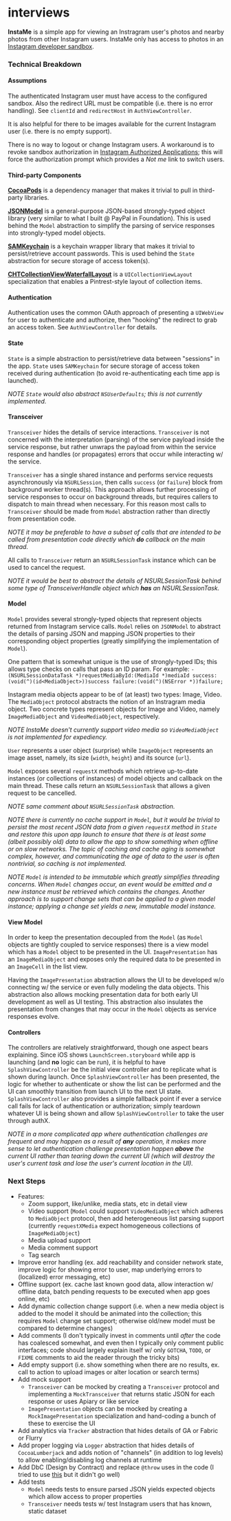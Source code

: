 # interviews

**InstaMe** is a simple app for viewing an Instragram user's photos and nearby photos from other Instagram users. InstaMe only has access to photos in an [Instagram developer sandbox](https://www.instagram.com/developer).

### Technical Breakdown

#### Assumptions
The authenticated Instagram user must have access to the configured sandbox. Also the redirect URL must be compatible (i.e. there is no error handling). See `clientId` and `redirectHost` in `AuthViewController`.

It is also helpful for there to be images available for the current Instagram user (i.e. there is no empty support).

There is no way to logout or change Instagram users. A workaround is to revoke sandbox authorization in [Instagram Authorized Applications](https://www.instagram.com/accounts/manage_access/); this will force the authorization prompt which provides a *Not me* link to switch users.

#### Third-party Components
[**CocoaPods**](https://cocoapods.org/) is a dependency manager that makes it trivial to pull in third-party libraries.

[**JSONModel**](https://github.com/jsonmodel/jsonmodel) is a general-purpose JSON-based strongly-typed object library (very similar to what I built @ PayPal in Foundation). This is used behind the `Model` abstraction to simplify the parsing of service responses into strongly-typed model objects.

[**SAMKeychain**](https://github.com/soffes/SAMKeychain) is a keychain wrapper library that makes it trivial to persist/retrieve account passwords. This is used behind the `State` abstraction for secure storage of access token(s).

[**CHTCollectionViewWaterfallLayout**](https://github.com/chiahsien/CHTCollectionViewWaterfallLayout) is a `UICollectionViewLayout` specialization that enables a Pintrest-style layout of collection items.

#### Authentication
Authentication uses the common OAuth approach of presenting a `UIWebView` for user to authenticate and authorize, then "hooking" the redirect to grab an access token. See `AuthViewController` for details.

#### State
`State` is a simple abstraction to persist/retrieve data between "sessions" in the app. `State` uses `SAMKeychain` for secure storage of access token received during authentication (to avoid re-authenticating each time app is launched). 

_NOTE `State` would also abstract `NSUserDefaults`; this is not currently implemented._

#### Transceiver
`Transceiver` hides the details of service interactions. `Transceiver` is not concerned with the interpretation (parsing) of the service payload inside the service response, but rather unwraps the payload from within the service response and handles (or propagates) errors that occur while interacting w/ the service.

`Transceiver` has a single shared instance and performs service requests asynchronously via `NSURLSession`, then calls `success` (or `failure`) block from background worker thread(s). This approach allows further processing of service responses to occur on background threads, but requires callers to dispatch to main thread when necessary. For this reason most calls to `Transceiver` should be made from `Model` abstraction rather than directly from presentation code.

_NOTE it may be preferable to have a subset of calls that are intended to be called from presentation code directly which **do** callback on the main thread._

All calls to `Transceiver` return an `NSURLSessionTask` instance which can be used to cancel the request. 

_NOTE it would be best to abstract the details of NSURLSessionTask behind some type of TransceiverHandle object which **has** an NSURLSessionTask._

#### Model

`Model` provides several strongly-typed objects that represent objects returned from Instagram service calls. `Model` relies on `JSONModel` to abstract the details of parsing JSON and mapping JSON properties to their corresponding object properties (greatly simplifying the implementation of `Model`).

One pattern that is somewhat unique is the use of strongly-typed IDs; this allows type checks on calls that pass an ID param. For example:
 `- (NSURLSessionDataTask *)requestMediaById:(MediaId *)mediaId success:(void(^)(id<MediaObject>))success failure:(void(^)(NSError *))failure;`

Instagram media objects appear to be of (at least) two types: Image, Video. The `MediaObject` protocol abstracts the notion of an Instragram media object. Two concrete types represent objects for Image and Video, namely `ImageMediaObject` and `VideoMediaObject`, respectively.

_NOTE InstaMe doesn't currently support video media so `VideoMediaObject` is not implemented for expediency._

`User` represents a user object (surprise) while `ImageObject` represents an image asset, namely, its size (`width`, `height`) and its source (`url`).

`Model` exposes several `requestX` methods which retrieve up-to-date instances (or collections of instances) of model objects and callback on the main thread. These calls return an `NSURLSessionTask` that allows a given request to be cancelled.
 
_NOTE same comment about `NSURLSessionTask` abstraction._

_NOTE there is currently no cache support in `Model`, but it would be trivial to persist the most recent JSON data from a given `requestX` method in `State` and restore this upon app launch to ensure that there is at least some (albeit possibly old) data to allow the app to show something when offline or on slow networks. The topic of caching and cache aging is somewhat complex, however, and communicating the age of data to the user is often nontrivial, so caching is not implemented._

_NOTE `Model` is intended to be immutable which greatly simplifies threading concerns. When `Model` changes occur, an event would be emitted and a new instance must be retrieved which contains the changes. Another approach is to support change sets that can be applied to a given model instance; applying a change set yields a new, immutable model instance._

#### View Model

In order to keep the presentation decoupled from the `Model` (as `Model` objects are tightly coupled to service responses) there is a view model which has a `Model` object to be presented in the UI. `ImagePresentation` has an `ImageMediaObject` and exposes only the required data to be presented in an `ImageCell` in the list view. 

Having the `ImagePresentation` abstraction allows the UI to be developed w/o connecting w/ the service or even fully modeling the data objects. This abstraction also allows mocking presentation data for both early UI development as well as UI testing. This abstraction also insulates the presentation from changes that may occur in the `Model` objects as service responses evolve.

#### Controllers
The controllers are relatively straightforward, though one aspect bears explaining. Since iOS shows `LaunchScreen.storyboard` while app is launching (and **no** logic can be run), it is helpful to have `SplashViewController` be the initial view controller and to replicate what is shown during launch. Once `SplashViewController` has been presented, the logic for whether to authenticate or show the list can be performed and the UI can smoothly transition from launch UI to the next UI state. `SplashViewController` also provides a simple fallback point if ever a service call fails for lack of authentication or authorization; simply teardown whatever UI is being shown and allow `SplashViewController` to take the user through authX.

_NOTE in a more complicated app where authentication challenges are frequent and may happen as a result of **any** operation, it makes more sense to let authentication challenge presentation happen **above** the current UI rather than tearing down the current UI (which will destroy the user's current task and lose the user's current location in the UI)._

### Next Steps

* Features:
  * Zoom support, like/unlike, media stats, etc in detail view
  * Video support (`Model` could support `VideoMediaObject` which adheres to `MediaObject` protocol, then add heterogeneous list parsing support (currently `requestXMedia` expect homogeneous collections of `ImageMediaObject`)
  * Media upload support
  * Media comment support
  * Tag search
* Improve error handling (ex. add reachability and consider network state, improve logic for showing error to user, map underlying errors to (localized) error messaging, etc)
* Offline support (ex. cache last known good data, allow interaction w/ offline data, batch pending requests to be executed when app goes online, etc)
* Add dynamic collection change support (i.e. when a new media object is added to the model it should be animated into the collection; this requires `Model` change set support; otherwise old/new model must be compared to determine changes)
* Add comments (I don't typically invest in comments until _after_ the code has coalesced somewhat, and even then I typically only comment public interfaces; code should largely explain itself w/ only `GOTCHA`, `TODO`, or `FIXME` comments to aid the reader through the tricky bits)
* Add empty support (i.e. show something when there are no results, ex. call to action to upload images or alter location or search terms)
* Add mock support
  * `Transceiver` can be mocked by creating a `Transceiver` protocol and implementing a `MockTransceiver` that returns static JSON for each response or uses Apiary or like service
  * `ImagePresentation` objects can be mocked by creating a `MockImagePresentation` specialization and hand-coding a bunch of these to exercise the UI
* Add analytics via `Tracker` abstraction that hides details of GA or Fabric or Flurry
* Add proper logging via `Logger` abstraction that hides details of `CocoaLumberjack` and adds notion of "channels" (in addition to log levels) to allow enabling/disabling log channels at runtime
* Add DbC (Design by Contract) and replace `@throw` uses in the code (I tried to use [this](https://github.com/brynbellomy/ObjC-DesignByContract) but it didn't go well)
* Add tests
  * `Model` needs tests to ensure parsed JSON yields expected objects which allow access to proper properties
  * `Transceiver` needs tests w/ test Instagram users that has known, static dataset